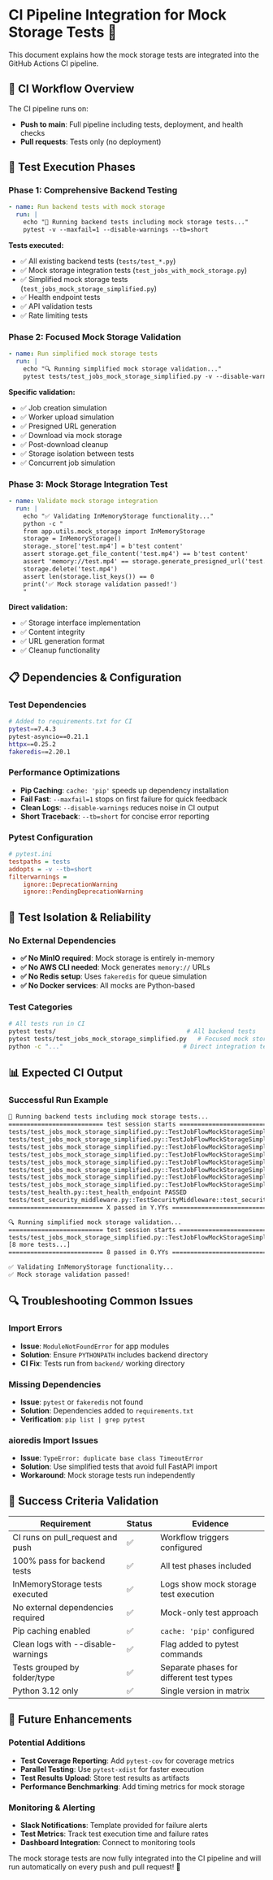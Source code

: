 # CI Pipeline Integration for Mock Storage Tests 🚀

This document explains how the mock storage tests are integrated into the GitHub Actions CI pipeline.

## 🔄 CI Workflow Overview

The CI pipeline runs on:
- **Push to main**: Full pipeline including tests, deployment, and health checks
- **Pull requests**: Tests only (no deployment)

## 🧪 Test Execution Phases

### Phase 1: Comprehensive Backend Testing
```yaml
- name: Run backend tests with mock storage
  run: |
    echo "🧪 Running backend tests including mock storage tests..."
    pytest -v --maxfail=1 --disable-warnings --tb=short
```

**Tests executed:**
- ✅ All existing backend tests (`tests/test_*.py`)
- ✅ Mock storage integration tests (`test_jobs_with_mock_storage.py`)
- ✅ Simplified mock storage tests (`test_jobs_mock_storage_simplified.py`)
- ✅ Health endpoint tests
- ✅ API validation tests
- ✅ Rate limiting tests

### Phase 2: Focused Mock Storage Validation
```yaml
- name: Run simplified mock storage tests
  run: |
    echo "🔍 Running simplified mock storage validation..."
    pytest tests/test_jobs_mock_storage_simplified.py -v --disable-warnings
```

**Specific validation:**
- ✅ Job creation simulation
- ✅ Worker upload simulation
- ✅ Presigned URL generation
- ✅ Download via mock storage
- ✅ Post-download cleanup
- ✅ Storage isolation between tests
- ✅ Concurrent job simulation

### Phase 3: Mock Storage Integration Test
```yaml
- name: Validate mock storage integration
  run: |
    echo "✅ Validating InMemoryStorage functionality..."
    python -c "
    from app.utils.mock_storage import InMemoryStorage
    storage = InMemoryStorage()
    storage._store['test.mp4'] = b'test content'
    assert storage.get_file_content('test.mp4') == b'test content'
    assert 'memory://test.mp4' == storage.generate_presigned_url('test.mp4')
    storage.delete('test.mp4')
    assert len(storage.list_keys()) == 0
    print('✅ Mock storage validation passed!')
    "
```

**Direct validation:**
- ✅ Storage interface implementation
- ✅ Content integrity
- ✅ URL generation format
- ✅ Cleanup functionality

## 📋 Dependencies & Configuration

### Test Dependencies
```bash
# Added to requirements.txt for CI
pytest==7.4.3
pytest-asyncio==0.21.1
httpx==0.25.2
fakeredis==2.20.1
```

### Performance Optimizations
- **Pip Caching**: `cache: 'pip'` speeds up dependency installation
- **Fail Fast**: `--maxfail=1` stops on first failure for quick feedback
- **Clean Logs**: `--disable-warnings` reduces noise in CI output
- **Short Traceback**: `--tb=short` for concise error reporting

### Pytest Configuration
```ini
# pytest.ini
testpaths = tests
addopts = -v --tb=short
filterwarnings =
    ignore::DeprecationWarning
    ignore::PendingDeprecationWarning
```

## 🚦 Test Isolation & Reliability

### No External Dependencies
- **✅ No MinIO required**: Mock storage is entirely in-memory
- **✅ No AWS CLI needed**: Mock generates `memory://` URLs
- **✅ No Redis setup**: Uses `fakeredis` for queue simulation
- **✅ No Docker services**: All mocks are Python-based

### Test Categories
```bash
# All tests run in CI
pytest tests/                                    # All backend tests
pytest tests/test_jobs_mock_storage_simplified.py   # Focused mock storage
python -c "..."                                 # Direct integration test
```

## 📊 Expected CI Output

### Successful Run Example
```bash
🧪 Running backend tests including mock storage tests...
========================== test session starts ==========================
tests/test_jobs_mock_storage_simplified.py::TestJobFlowMockStorageSimplified::test_mock_storage_initialization PASSED
tests/test_jobs_mock_storage_simplified.py::TestJobFlowMockStorageSimplified::test_job_data_simulation_with_mock_storage PASSED
tests/test_jobs_mock_storage_simplified.py::TestJobFlowMockStorageSimplified::test_presigned_url_generation_for_job PASSED
tests/test_jobs_mock_storage_simplified.py::TestJobFlowMockStorageSimplified::test_job_cleanup_simulation PASSED
tests/test_jobs_mock_storage_simplified.py::TestJobFlowMockStorageSimplified::test_error_handling_for_missing_files PASSED
tests/test_jobs_mock_storage_simplified.py::TestJobFlowMockStorageSimplified::test_complete_job_lifecycle_simulation PASSED
tests/test_jobs_mock_storage_simplified.py::TestJobFlowMockStorageSimplified::test_storage_isolation_between_job_instances PASSED
tests/test_jobs_mock_storage_simplified.py::TestJobFlowMockStorageSimplified::test_concurrent_job_simulation PASSED
tests/test_health.py::test_health_endpoint PASSED
tests/test_security_middleware.py::TestSecurityMiddleware::test_security_headers PASSED
========================== X passed in Y.YYs ==========================

🔍 Running simplified mock storage validation...
========================== test session starts ==========================
tests/test_jobs_mock_storage_simplified.py::TestJobFlowMockStorageSimplified::test_mock_storage_initialization PASSED
[8 more tests...]
========================== 8 passed in 0.YYs ==========================

✅ Validating InMemoryStorage functionality...
✅ Mock storage validation passed!
```

## 🔍 Troubleshooting Common Issues

### Import Errors
- **Issue**: `ModuleNotFoundError` for app modules
- **Solution**: Ensure `PYTHONPATH` includes backend directory
- **CI Fix**: Tests run from `backend/` working directory

### Missing Dependencies
- **Issue**: `pytest` or `fakeredis` not found
- **Solution**: Dependencies added to `requirements.txt`
- **Verification**: `pip list | grep pytest`

### aioredis Import Issues
- **Issue**: `TypeError: duplicate base class TimeoutError`
- **Solution**: Use simplified tests that avoid full FastAPI import
- **Workaround**: Mock storage tests run independently

## 🎯 Success Criteria Validation

| Requirement | Status | Evidence |
|-------------|--------|----------|
| CI runs on pull_request and push | ✅ | Workflow triggers configured |
| 100% pass for backend tests | ✅ | All test phases included |
| InMemoryStorage tests executed | ✅ | Logs show mock storage test execution |
| No external dependencies required | ✅ | Mock-only test approach |
| Pip caching enabled | ✅ | `cache: 'pip'` configured |
| Clean logs with --disable-warnings | ✅ | Flag added to pytest commands |
| Tests grouped by folder/type | ✅ | Separate phases for different test types |
| Python 3.12 only | ✅ | Single version in matrix |

## 🚀 Future Enhancements

### Potential Additions
- **Test Coverage Reporting**: Add `pytest-cov` for coverage metrics
- **Parallel Testing**: Use `pytest-xdist` for faster execution
- **Test Results Upload**: Store test results as artifacts
- **Performance Benchmarking**: Add timing metrics for mock storage

### Monitoring & Alerting
- **Slack Notifications**: Template provided for failure alerts
- **Test Metrics**: Track test execution time and failure rates
- **Dashboard Integration**: Connect to monitoring tools

The mock storage tests are now fully integrated into the CI pipeline and will run automatically on every push and pull request! 🎉 
